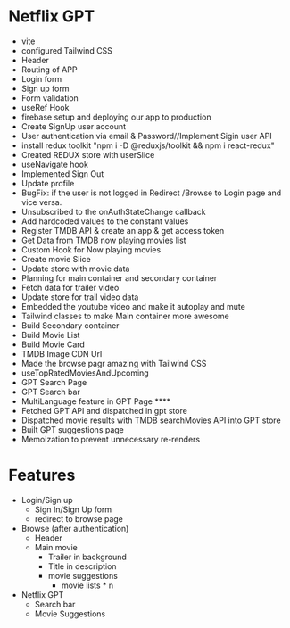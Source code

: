 # Netflix GPT

- vite
- configured Tailwind CSS
- Header
- Routing of APP
- Login form
- Sign up form
- Form validation
- useRef Hook
- firebase setup and deploying our app to production
- Create SignUp user account
- User authentication via email & Password//Implement Sigin user API
- install redux toolkit "npm i -D @reduxjs/toolkit && npm i react-redux"
- Created REDUX store with userSlice
- useNavigate hook
- Implemented Sign Out
- Update profile
- BugFix: if the user is not logged in Redirect /Browse to Login page and vice versa.
- Unsubscribed to the onAuthStateChange callback
- Add hardcoded values to the constant values
- Register TMDB API & create an app & get access token
- Get Data from TMDB now playing movies list
- Custom Hook for Now playing movies
- Create movie Slice
- Update store with movie data
- Planning for main container and secondary container
- Fetch data for trailer video
- Update store for trail video data
- Embedded the youtube video and make it autoplay and mute
- Tailwind classes to make Main container more awesome
- Build Secondary container
- Build Movie List
- Build Movie Card
- TMDB Image CDN Url
- Made the browse pagr amazing with Tailwind CSS
- useTopRatedMoviesAndUpcoming
- GPT Search Page
- GPT Search bar
- MultiLanguage feature in GPT Page \*\*\*\*
- Fetched GPT API and dispatched in gpt store
- Dispatched movie results with TMDB searchMovies API into GPT store
- Built GPT suggestions page
- Memoization to prevent unnecessary re-renders

# Features

- Login/Sign up
  - Sign In/Sign Up form
  - redirect to browse page
- Browse (after authentication)
  - Header
  - Main movie
    - Trailer in background
    - Title in description
    - movie suggestions
      - movie lists \* n
- Netflix GPT
  - Search bar
  - Movie Suggestions
